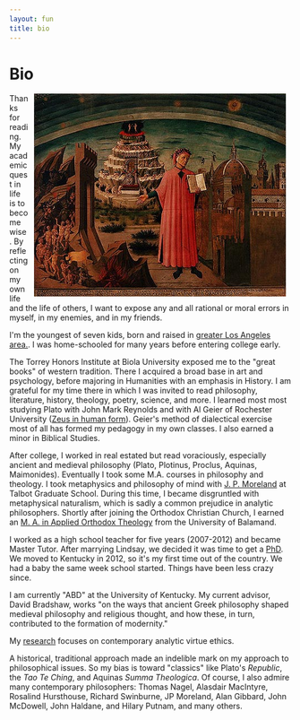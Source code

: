 ```yaml
---
layout: fun
title: bio
---
```


# Bio #

<img src="/img/dante3.jpg" alt="Dante showing italy" align="right" hspace="10">

Thanks for reading. My academic quest in life is to become wise. By reflecting on my own life and the life of others, I want to expose any and all rational or moral errors in myself, in my enemies, and in my friends. 

I'm the youngest of seven kids, born and raised in [greater Los Angeles area.](https://screen.yahoo.com/californians-drama-off-405-000000032.html). I was home-schooled for many years before entering college early. 

The Torrey Honors Institute at Biola University exposed me to the "great books" of western tradition. There I acquired a broad base in art and psychology, before majoring in Humanities with an emphasis in History. I am grateful for my time there in which I was invited to read philosophy, literature, history, theology, poetry, science, and more. I learned most most studying Plato with John Mark Reynolds and with Al Geier of Rochester University ([Zeus in human form](http://www.ratemyprofessors.com/ShowRatings.jsp?tid=190830)). Geier's method of dialectical exercise most of all has formed my pedagogy in my own classes. I also earned a minor in Biblical Studies. 

After college, I worked in real estated but read voraciously, especially ancient and medieval philosophy (Plato, Plotinus, Proclus, Aquinas, Maimonides). Eventually I took some M.A. courses in philosophy and theology. I took metaphysics and philosophy of mind with [J. P. Moreland](http://www.jpmoreland.com/) at Talbot Graduate School. During this time, I became disgruntled with metaphysical naturalism, which is sadly a common prejudice in analytic philosophers. Shortly after joining the Orthodox Christian Church, I earned an [M. A. in Applied Orthodox Theology](http://www.antiochian.org/studies/st-stephens-ma-program) from the University of Balamand.   

I worked as a high school teacher for five years (2007-2012) and became Master Tutor. After marrying Lindsay, we decided it was time to get a [PhD](http://keithbuhler.github.io/fun/phd). We moved to Kentucky in 2012, so it's my first time out of the country. We had a baby the same week school started. Things have been less crazy since. 

I am currently "ABD" at the University of Kentucky. My current advisor, David Bradshaw, works "on the ways that ancient Greek philosophy shaped medieval philosophy and religious thought, and how these, in turn, contributed to the formation of modernity." 

My [research](/research) focuses on contemporary analytic virtue ethics. 

A historical, traditional approach made an indelible mark on my approach to philosophical issues. So my bias is toward "classics" like Plato's *Republic*, the *Tao Te Ching*, and Aquinas *Summa Theologica*.  Of course, I also admire many contemporary philosophers: Thomas Nagel, Alasdair MacIntyre, Rosalind Hursthouse, Richard Swinburne, JP Moreland, Alan Gibbard, John McDowell, John Haldane, and Hilary Putnam, and many others. 